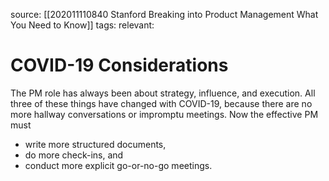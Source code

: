 source: [[202011110840 Stanford Breaking into Product Management What You Need to Know]]
tags: 
relevant: 

# COVID-19 Considerations

The PM role has always been about strategy, influence, and execution. All three of these things have changed with COVID-19, because there are no more hallway conversations or impromptu meetings. Now the effective PM must 
- write more structured documents, 
- do more check-ins, and 
- conduct more explicit go-or-no-go meetings.

